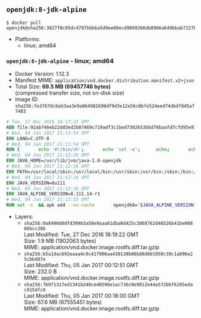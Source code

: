 ## `openjdk:8-jdk-alpine`

```console
$ docker pull openjdk@sha256:3827f0c05dc4797bbbba5d9ee80ecd9099266db8966a649bbab7227ba09816ad
```

-	Platforms:
	-	linux; amd64

### `openjdk:8-jdk-alpine` - linux; amd64

-	Docker Version: 1.12.3
-	Manifest MIME: `application/vnd.docker.distribution.manifest.v2+json`
-	Total Size: **69.5 MB (69457746 bytes)**  
	(compressed transfer size, not on-disk size)
-	Image ID: `sha256:fe3767dc6eb3aa3e9a864982690df9d3e12e56c8bfe524eed74dbdf845a77483`

```dockerfile
# Tue, 27 Dec 2016 18:17:25 GMT
ADD file:92ab746eb22dd3ed2b87469c719adf3c1bed7302653bbd76baafd7cfd95e911e in / 
# Wed, 04 Jan 2017 21:11:54 GMT
ENV LANG=C.UTF-8
# Wed, 04 Jan 2017 21:11:54 GMT
RUN { 		echo '#!/bin/sh'; 		echo 'set -e'; 		echo; 		echo 'dirname "$(dirname "$(readlink -f "$(which javac || which java)")")"'; 	} > /usr/local/bin/docker-java-home 	&& chmod +x /usr/local/bin/docker-java-home
# Wed, 04 Jan 2017 21:12:26 GMT
ENV JAVA_HOME=/usr/lib/jvm/java-1.8-openjdk
# Wed, 04 Jan 2017 21:12:26 GMT
ENV PATH=/usr/local/sbin:/usr/local/bin:/usr/sbin:/usr/bin:/sbin:/bin:/usr/lib/jvm/java-1.8-openjdk/jre/bin:/usr/lib/jvm/java-1.8-openjdk/bin
# Wed, 04 Jan 2017 21:12:26 GMT
ENV JAVA_VERSION=8u111
# Wed, 04 Jan 2017 21:12:26 GMT
ENV JAVA_ALPINE_VERSION=8.111.14-r1
# Wed, 04 Jan 2017 21:12:35 GMT
RUN set -x 	&& apk add --no-cache 		openjdk8="$JAVA_ALPINE_VERSION" 	&& [ "$JAVA_HOME" = "$(docker-java-home)" ]
```

-	Layers:
	-	`sha256:0a8490d0dfd399b3a50e9aaa81dba0d425c3868762d46526b41be00886bcc28b`  
		Last Modified: Tue, 27 Dec 2016 18:19:22 GMT  
		Size: 1.9 MB (1902063 bytes)  
		MIME: application/vnd.docker.image.rootfs.diff.tar.gzip
	-	`sha256:b5a1dac692eaaa4c9c41f906aa430138b06b88d601950c39c1a896e25cbbd87e`  
		Last Modified: Thu, 05 Jan 2017 00:12:51 GMT  
		Size: 232.0 B  
		MIME: application/vnd.docker.image.rootfs.diff.tar.gzip
	-	`sha256:7b971317ed1341b248ce40598e1ac736c0e9012e44a572bbf6285edac915dfc8`  
		Last Modified: Thu, 05 Jan 2017 00:18:00 GMT  
		Size: 67.6 MB (67555451 bytes)  
		MIME: application/vnd.docker.image.rootfs.diff.tar.gzip
